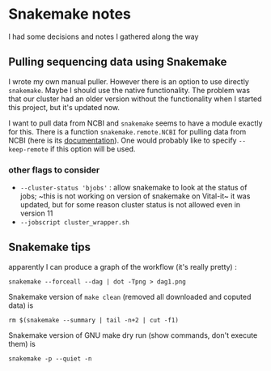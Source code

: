 # Snakemake notes

I had some decisions and notes I gathered along the way

## Pulling sequencing data using Snakemake

I wrote my own manual puller. However there is an option to use directly `snakemake`. Maybe I should use the native functionality. The problem was that our cluster had an older version without the functionality when I started this project, but it's updated now.

I want to pull data from NCBI and `snakemake` seems to have a module exactly for this. There is a function `snakemake.remote.NCBI` for pulling data from NCBI (here is its [documentation](http://snakemake.readthedocs.io/en/stable/snakefiles/remote_files.html#genbank-ncbi-entrez)). One would probably like to specify `--keep-remote` if this option will be used.

### other flags to consider

- `--cluster-status 'bjobs'` : allow snakemake to look at the status of jobs; ~this is not working on version of snakemake on Vital-it~ it was updated, but for some reason cluster status is not allowed even in version 11
- `--jobscript cluster_wrapper.sh`

## Snakemake tips

apparently I can produce a graph of the workflow (it's really pretty) :

```
snakemake --forceall --dag | dot -Tpng > dag1.png
```

Snakemake version of `make clean` (removed all downloaded and coputed data) is

```
rm $(snakemake --summary | tail -n+2 | cut -f1)
```

Snakemake version of GNU make dry run (show commands, don't execute them) is

```
snakemake -p --quiet -n
```
